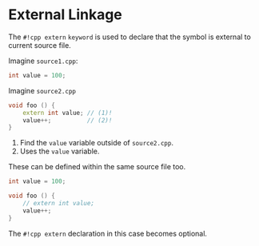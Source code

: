# External Linkage

The `#!cpp extern` `keyword` is used to declare that the symbol is external to current source file.

Imagine `source1.cpp`:

```cpp
int value = 100;
```

Imagine `source2.cpp`

```cpp
void foo () {
	extern int value; // (1)!
	value++;          // (2)!
}
```

1. Find the `value` variable outside of `source2.cpp`.
2. Uses the `value` variable.

These can be defined within the same source file too.

```cpp
int value = 100;

void foo () {
	// extern int value;
	value++;
}
```

The `#!cpp extern` declaration in this case becomes optional.
